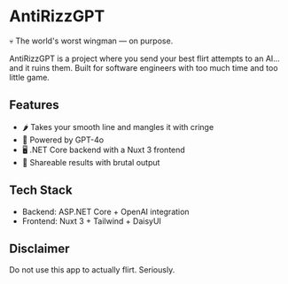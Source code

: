 # AntiRizzGPT

💀 The world's worst wingman — on purpose.

AntiRizzGPT is a project where you send your best flirt attempts to an AI... and it ruins them. 
Built for software engineers with too much time and too little game.

## Features
- 🌶️ Takes your smooth line and mangles it with cringe
- 🧠 Powered by GPT-4o
- 🖥️ .NET Core backend with a Nuxt 3 frontend
- 🤳 Shareable results with brutal output

## Tech Stack
- Backend: ASP.NET Core + OpenAI integration
- Frontend: Nuxt 3 + Tailwind + DaisyUI

## Disclaimer
Do not use this app to actually flirt. Seriously.
